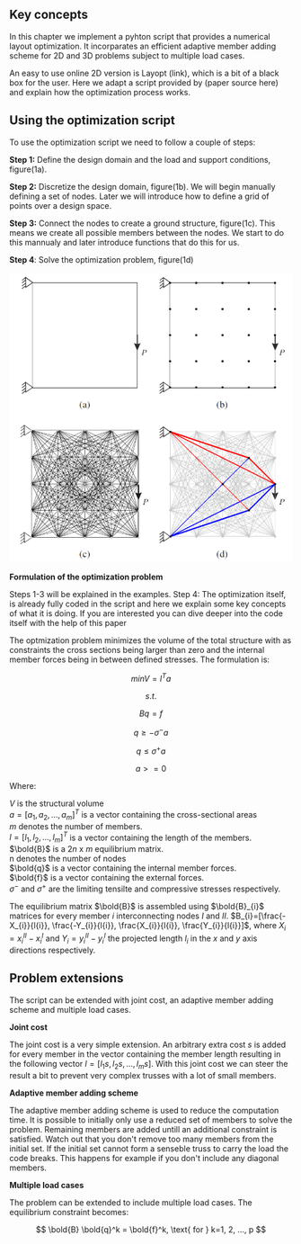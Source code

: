 ## Key concepts

In this chapter we implement a pyhton script that provides a numerical layout optimization. It incorparates an efficient adaptive member adding scheme for 2D and 3D problems subject to multiple load cases. 

An easy to use online 2D version is Layopt (link), which is a bit of a black box for the user. Here we adapt a script provided by (paper source here) and explain how the optimization process works.

## Using the optimization script
To use the optimization script we need to follow a couple of steps:

**Step 1:** Define the design domain and the load and support conditions, figure(1a). 

**Step 2:** Discretize the design domain, figure(1b). We will begin manually defining a set of nodes. Later we will introduce how to define a grid of points over a design space.

**Step 3:** Connect the nodes to create a ground structure, figure(1c). This means we create all possible members between the nodes. We start to do this mannualy and later introduce functions that do this for us.

**Step 4**: Solve the optimization problem, figure(1d)


![Problem Description](figures/fig1_problemdescription.png)




**Formulation of the optimization problem**

Steps 1-3 will be explained in the examples. Step 4: The optimization itself, is already fully coded in the script and here we explain some key concepts of what it is doing. If you are interested you can dive deeper into the code itself with the help of this paper

The optmization problem minimizes the volume of the total structure with as constraints the cross sections being larger than zero and the internal member forces being in between defined stresses.
The formulation is:

$$
minV = l^T a
$$

$$
s.t.
$$

$$
B q = f
$$

$$
q \ge - \sigma^- a
$$

$$
q \le \sigma^+ a
$$

$$
a>=0
$$

Where: 
 
$V$ is the structural volume\
$a = [a_{1}, a_{2}, ..., a_{m}]^T$ is a vector containing the cross-sectional areas\
$m$ denotes the number of members.\
$l = [l_{1}, l_{2}, ..., l_{m}]^T$ is a vector containing the length of the members. \
$\bold{B}$ is a $2n$ x $m$ equilibrium matrix.\
n denotes the number of nodes\
$\bold{q}$ is a vector containing the internal member forces.\
$\bold{f}$ is a vector containing the external forces.\
$\sigma^-$ and $\sigma^+$ are the limiting tensilte and compressive stresses respectively.

The equilibrium matrix $\bold{B}$ is assembled using $\bold{B}_{i}$ matrices for every member $i$ interconnecting nodes $I$ and $II$.
$B_{i}=[\frac{-X_{i}}{l{i}}, \frac{-Y_{i}}{l{i}}, \frac{X_{i}}{l{i}}, \frac{Y_{i}}{l{i}}]$, where $X_{i}=x_{i}^{II}-x_{i}^{I}$ and $Y_{i}=y_{i}^{II}-y_{i}^{I}$ the projected length $l_{i}$ in the $x$ and $y$ axis directions respectively. 


## Problem extensions

The script can be extended with joint cost, an adaptive member adding scheme and multiple load cases.

**Joint cost**

The joint cost is a very simple extension. An arbitrary extra cost $s$ is added for every member in the vector containing the member length resulting in the following vector $l=[l_{1}s,l_{2}s, ..., l_{m}s ]$. With this joint cost we can steer the result a bit to prevent very complex trusses with a lot of small members. 

**Adaptive member adding scheme**

The adaptive member adding scheme is used to reduce the computation time. It is possible to initially only use a reduced set of members to solve the problem. Remaining members are added untill an additional constraint is satisfied. Watch out that you don't remove too many members from the initial set. If the initial set cannot form a senseble truss to carry the load the code breaks. This happens for example if you don't include any diagonal members.


**Multiple load cases**

The problem can be extended to include multiple load cases. The equilibrium constraint becomes:


$$
\bold{B} \bold{q}^k = \bold{f}^k, \text{ for } k=1, 2, ..., p
$$

